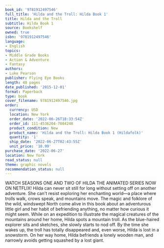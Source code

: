 ```yaml
---
book_id: '9781912497546'
full_title: 'Hilda and the Troll: Hilda Book 1'
title: Hilda and the Troll
subtitle: Hilda Book 1
source: Bookshelf
owned: true
isbn: '9781912497546'
language:
- English
topics:
- Middle Grade Books
- Action & Adventure
- Fantasy
authors:
- Luke Pearson
publisher: Flying Eye Books
length: 40 pages
date_published: '2015-12-01'
format: Paperback
type: book
cover_filename: 9781912497546.jpg
order:
  currency: USD
  location: New York
  order_date: '2022-06-26T18:33:54Z'
  order_id: 111-4536204-7084248
  product_condition: New
  product_name: 'Hilda and the Troll: Hilda Book 1 (Hildafolk)'
  quantity: '1'
  ship_date: '2022-06-27T02:43:55Z'
  unit_price: '10.99'
purchase_date: '2022-06-27'
location: New York
read_status: null
theme: graphic novels
recommendation_status: null
---
```

WATCH SEASONS ONE AND TWO OF HILDA THE ANIMATED SERIES NOW ON NETFLIX!
Hilda can never sit still for long without setting off on another adventure. She can't resist exploring her enchanting world—a place where trolls walk, crows speak, and mountains move. The magic and folklore of the wild, windswept North come alive in this book about an adventurous little girl and her habit of befriending anything, no matter how curious it might seem.
While on an expedition to illustrate the magical creatures of the mountains around her home, Hilda spots a mountain troll. As the blue-haired explorer sits and sketches, she slowly starts to nod off. By the time she wakes up, the troll has totally disappeared and, even worse, Hilda is lost in a snowstorm. On her way home, Hilda befriends a lonely wooden man, and narrowly avoids getting squashed by a lost giant.
